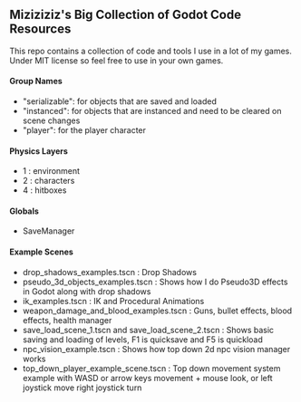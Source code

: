 ## Miziziziz's Big Collection of Godot Code Resources
This repo contains a collection of code and tools I use in a lot of my games.
Under MIT license so feel free to use in your own games.


#### Group Names
* "serializable": for objects that are saved and loaded
* "instanced": for objects that are instanced and need to be cleared on scene changes
* "player": for the player character

#### Physics Layers
* 1 : environment
* 2 : characters
* 4 : hitboxes

#### Globals
* SaveManager

#### Example Scenes
* drop_shadows_examples.tscn : Drop Shadows
* pseudo_3d_objects_examples.tscn : Shows how I do Pseudo3D effects in Godot along with drop shadows
* ik_examples.tscn : IK and Procedural Animations
* weapon_damage_and_blood_examples.tscn : Guns, bullet effects, blood effects, health manager
* save_load_scene_1.tscn and save_load_scene_2.tscn : Shows basic saving and loading of levels, F1 is quicksave and F5 is quickload
* npc_vision_example.tscn : Shows how top down 2d npc vision manager works
* top_down_player_example_scene.tscn : Top down movement system example with WASD or arrow keys movement + mouse look, or left joystick move right joystick turn
